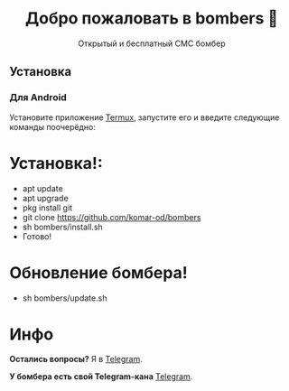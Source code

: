 <h1 align="center">Добро пожаловать в bombers 👋</h1>
<p align="center">
    Открытый и бесплатный СМС бомбер
 

##  Установка

<h3>Для Android</h3>

Установите приложение [Termux](https://play.google.com/store/apps/details?id=com.termux), запустите его и введите следующие команды поочерёдно:

# Установка!:

* apt update 
* apt upgrade
* pkg install git
* git clone https://github.com/komar-od/bombers
* sh bombers/install.sh
* Готово! 

# Обновление бомбера!
* sh bombers/update.sh

# Инфо
**Остались вопросы?** Я в [Telegram](https://t.me/komarik_od).

**У бомбера есть свой Telegram-кана** [Telegram](https://t.me/bombers_od).
